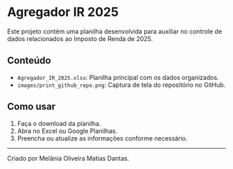 # Agregador IR 2025

Este projeto contém uma planilha desenvolvida para auxiliar no controle de dados relacionados ao Imposto de Renda de 2025.

## Conteúdo

- `Agregador_IR_2025.xlsx`: Planilha principal com os dados organizados.
- `images/print_github_repo.png`: Captura de tela do repositório no GitHub.

## Como usar

1. Faça o download da planilha.
2. Abra no Excel ou Google Planilhas.
3. Preencha ou atualize as informações conforme necessário.

---

Criado por Melânia Oliveira Matias Dantas.
